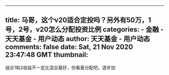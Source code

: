 
---
title: 马哥，这个v20适合定投吗？另外有50万，1号，2号，v20怎么分配投资比例
categories: 
    - 金融
    - 天天基金 - 用户动态
author: 天天基金 - 用户动态
comments: false
date: Sat, 21 Nov 2020 23:47:48 GMT
thumbnail: 
---

<div>   
组合1和2收益不一定比混合基好，你看着分配吧，逐步加  
</div>
            